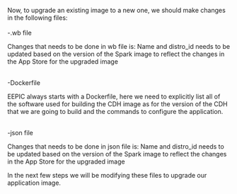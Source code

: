 Now, to upgrade an existing image to a new one, we should make changes in the following files:
<br>
<br>-.wb file

Changes that needs to be done in wb file is: Name and distro_id needs to be updated based on the version of the Spark image to reflect the changes in the App Store for the upgraded image

<br>-Dockerfile

EEPIC always starts with a Dockerfile, here we need to explicitly list all of the software used for building the CDH image as for the version of the CDH that we are going to build and the commands to configure the application.

<br>-json file

Changes that needs to be done in json file is: Name and distro_id needs to be updated based on the version of the Spark image to reflect the changes in the App Store for the upgraded image

In the next few steps we will be modifying these files to upgrade our application image.



